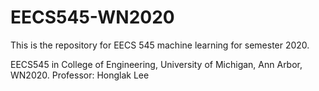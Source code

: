 # EECS545-WN2020
This is the repository for EECS 545 machine learning for semester 2020.

EECS545 in College of Engineering, University of Michigan, Ann Arbor, WN2020.
Professor: Honglak Lee
